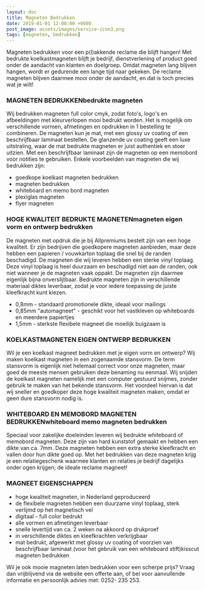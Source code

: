 ```yaml
---
layout: doc
title: Magneten Bedrukken
date: 2019-01-01 12:00:00 +0600
post_image: assets/images/service-icon3.png
tags: [magneten, bedrukken]
---
```

Magneten bedrukken voor een p(l)akkende reclame die blijft hangen! Met bedrukte koelkastmagneten blijft je bedrijf, dienstverlening of product goed onder de aandacht van klanten en doelgroep. Omdat magneten lang blijven hangen, wordt er gedurende een lange tijd naar gekeken. De reclame magneten blijven daarmee mooi onder de aandacht, en dat is toch precies wat je wilt!

### MAGNETEN BEDRUKKENbedrukte magneten
Wij bedrukken magneten full color cmyk, zodat foto's, logo's en afbeeldingen met kleurverlopen mooi bedrukt worden. Het is mogelijk om verschillende vormen, afmetingen en opdrukken in 1 bestelling te combineren. De magneten kun je mat, met een glossy uv coating of een beschrijfbaar laminaat bestellen. De glanzende uv coating geeft een luxe uitstraling, waar de mat bedrukte magneten er juist authentiek en stoer uitzien. Met een beschrijfbaar laminaat zijn de magneten op een memobord voor notities te gebruiken. Enkele voorbeelden van magneten die wij bedrukken zijn:

* goedkope koelkast magneten bedrukken
* magneten bedrukken
* whiteboard en memo bord magneten
* plexiglas magneten
* flyer magneten

### HOGE KWALITEIT BEDRUKTE MAGNETENmagneten eigen vorm en ontwerp bedrukken
De magneten met opdruk die je bij Allpremiums bestelt zijn van een hoge kwaliteit. Er zijn bedrijven die goedkopere magneten aanbieden, maar deze hebben een papieren / vouwkarton toplaag die snel bij de randen beschadigd. De magneten die wij leveren hebben een sterke vinyl toplaag. Deze vinyl toplaag is heel duurzaam en beschadigd niet aan de randen, ook niet wanneer je de magneten vaak oppakt. De magneten zijn daarmee eigenlijk bijna onverslijtbaar. Bedrukte magneten zijn in verschillende materiaal diktes leverbaar, zodat je voor iedere toepassing de juiste kleefkracht kunt kiezen.

* 0,8mm - standaard promotionele dikte, ideaal voor mailings
* 0,85mm "automagneet" - geschikt voor het vastkleven op whiteboards en meerdere papiertjes
* 1,5mm - sterkste flexibele magneet die moeilijk buigzaam is

### KOELKASTMAGNETEN EIGEN ONTWERP BEDRUKKEN
Wil je een koelkast magneet bedrukken met je eigen vorm en ontwerp? Wij maken koelkast magneten in een zogenaamde stansvorm. De term stansvorm is eigenlijk niet helemaal correct voor onze magneten, maar goed de meeste mensen gebruiken deze benaming nu eenmaal. Wij snijden de koelkast magneten namelijk met een computer gestuurd snijmes, zonder gebruik te maken van het bekende stansvorm. Het voordeel hiervan is dat wij sneller en goedkoper deze hoge kwaliteit magneten maken, omdat er geen dure stansvorm nodig is.  

### WHITEBOARD EN MEMOBORD MAGNETEN BEDRUKKENwhiteboard memo magneten bedrukken
Speciaal voor zakelijke doeleinden leveren wij bedrukte whiteboard of memobord magneten. Deze zijn van hard kunststof gemaakt en hebben een dikte van ca. 7mm. Deze magneten hebben een extra sterke kleefkracht en vallen door hun dikte goed op. Met het bedrukken van deze magneten krijg je een relatiegeschenk waarmee klanten en relaties je bedrijf dagelijks onder ogen krijgen; de ideale reclame magneet!

### MAGNEET EIGENSCHAPPEN
* hoge kwaliteit magneten, in Nederland geproduceerd
* de flexibele magneten hebben een duurzame vinyl toplaag, sterk verlijmd op het magnetisch vel
* digitaal - full color bedrukt
* alle vormen en afmetingen leverbaar
* snelle levertijd van ca. 2 weken na akkoord op drukproef
* in verschillende diktes en kleefkrachten verkrijgbaar
* mat bedrukt, afgewerkt met glossy uv coating of voorzien van beschrijfbaar laminaat (voor het gebruik van een whiteboard stift)kisscut magneten bedrukken

Wil je ook mooie magneten laten bedrukken voor een scherpe prijs?
Vraag dan vrijblijvend via de website een offerte aan, of bel voor aanvullende informatie en persoonlijk advies met: 0252- 235 253.
